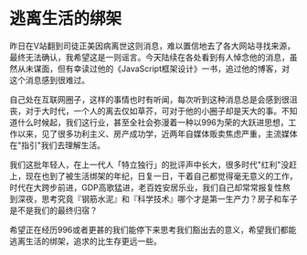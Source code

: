 # 逃离生活的绑架

昨日在V站翻到司徒正美因病离世这则消息，难以置信地去了各大网站寻找来源，最终无法确认，我希望这是一则谣言。今天陆续在各处看到有人悼念他的消息，虽然从未谋面，但有幸读过他的《JavaScript框架设计》一书，追过他的博客，对这个消息感到很难过。
<!--more-->
自己处在互联网圈子，这样的事情也时有听闻，每次听到这种消息总是会感到很沮丧，对于大时代，一个人的离去仅如草芥，可对于他的小圈子却是天大的事。不知道什么时候起，我们这行业，甚至全社会弥漫着一种以996为荣的大跃进思想，工作以来，见了很多功利主义、房产成功学，近两年自媒体贩卖焦虑严重，主流媒体在"指引"我们去理解生活。

我们这批年轻人，在上一代人「特立独行」的批评声中长大，很多时代"红利"没赶上，现在也到了被生活绑架的年纪，日复一日，干着自己都觉得毫无意义的工作，时代在大跨步前进，GDP高歌猛进，老百姓安居乐业，我们自己却常常报复性熬到深夜，思考究竟『钢筋水泥』和『科学技术』哪个才是第一生产力？房子和车子是不是我们的最终归宿？

希望正在经历996或者更甚的我们能停下来思考我们豁出去的意义，希望我们都能逃离生活的绑架，追求的比生存更远一些。
